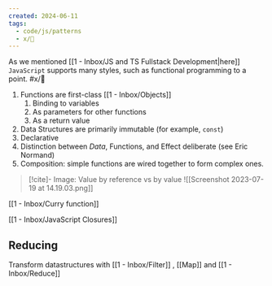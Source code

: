 ```yaml
---
created: 2024-06-11
tags:
  - code/js/patterns
  - x/🚧
---
```


As we mentioned [[1 - Inbox/JS and TS Fullstack Development|here]] `JavaScript` supports many styles, such as functional programming to a point. #x/🚧
 1. Functions are first-class [[1 - Inbox/Objects]]
	 1. Binding to variables
	 2. As parameters for other functions
	 3. As a return value
 2. Data Structures are primarily immutable (for example, `const`)
 3. Declarative
 4. Distinction between _Data_, Functions, and Effect deliberate (see Eric Normand)
 5. Composition: simple functions are wired together to form complex ones.

>[!cite]- Image: Value by reference vs by value
> ![[Screenshot 2023-07-19 at 14.19.03.png]]
 
[[1 - Inbox/Curry function]]

[[1 - Inbox/JavaScript Closures]]



## Reducing

Transform datastructures with [[1 - Inbox/Filter]] , [[Map]] and [[1 - Inbox/Reduce]]
